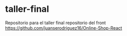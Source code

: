 # taller-final
Repositorio para el taller final 
repositorio del front https://github.com/juanserodriguez16/Online-Shop-React
